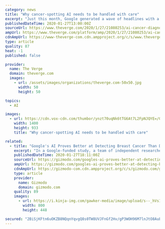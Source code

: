 ```yaml
---
category: news
title: "Why cancer-spotting AI needs to be handled with care"
excerpt: "Just this month, Google generated a wave of headlines with a study showing that its AI systems can spot breast cancer in mammograms more accurately than doctors. But for many in health care, what studies like these demonstrate is not just the promise of AI, but also its potential threat. They say that for all of the obvious abilities of ..."
publishedDateTime: 2020-01-27T13:00:00Z
sourceUrl: https://www.theverge.com/2020/1/27/21080253/ai-cancer-diagnosis-dangers-mammography-google-paper-accuracy
ampUrl: https://www.theverge.com/platform/amp/2020/1/27/21080253/ai-cancer-diagnosis-dangers-mammography-google-paper-accuracy
cdnAmpUrl: https://www-theverge-com.cdn.ampproject.org/c/s/www.theverge.com/platform/amp/2020/1/27/21080253/ai-cancer-diagnosis-dangers-mammography-google-paper-accuracy
type: article
quality: 87
heat: -1
published: false

provider:
  name: The Verge
  domain: theverge.com
  images:
    - url: /assets/images/organizations/theverge.com-50x50.jpg
      width: 50
      height: 50

topics:
  - AI

images:
  - url: https://cdn.vox-cdn.com/thumbor/ynzt70uqNk6tTG6At7L2FpNJQYE=/0x0:2130x1420/1400x933/filters:focal(895x540:1235x880):no_upscale()/cdn.vox-cdn.com/uploads/chorus_image/image/66172649/VRG_ILLO_1777_AK_body_data.0.0.jpg
    width: 1400
    height: 933
    title: "Why cancer-spotting AI needs to be handled with care"

related:
  - title: "Google's AI Proves Better at Detecting Breast Cancer Than Doctors"
    excerpt: "In a Google-funded study, a team of independent researchers from various hospitals and universities, researchers from Google Health, and engineers from DeepMind (a Google-owned UK-based AI company) compared analyses of nearly 29,000 mammograms from UK and U.S.-sourced datasets. The study reports that they found 9.7% and 2.7% reductions in false ..."
    publishedDateTime: 2020-01-27T18:11:00Z
    sourceUrl: https://gizmodo.com/googles-ai-proves-better-at-detecting-breast-cancer-tha-1840773871
    ampUrl: https://gizmodo.com/googles-ai-proves-better-at-detecting-breast-cancer-tha-1840773871/amp
    cdnAmpUrl: https://gizmodo-com.cdn.ampproject.org/c/s/gizmodo.com/googles-ai-proves-better-at-detecting-breast-cancer-tha-1840773871/amp
    type: article
    provider:
      name: Gizmodo
      domain: gizmodo.com
    quality: 89
    images:
      - url: https://i.kinja-img.com/gawker-media/image/upload/s--_hVs12nR--/c_scale,f_auto,fl_progressive,q_80,w_800/qekkgajclhpxym2z6td1.png
        width: 800
        height: 448

secured: "2BiSjKFtn6uOKZB8NQqnYqvgQ8s0TW8UVJFnGf2Hv/gP3WOH96M7lnJtO8AuEcTNphIq3N8zcwoKhCu24erAT0oTbs3IeODRk1l02cVhHJd1cya4Ejh15Bf+luxMksoAif/NfcGAWDuj7kGuhiwZFE9nprKEUH7CaxXaU4NIkSQ+PCtP5qBLT17mbdLL4aGLJ2mWpzAJKpamRgKSevHlhX+yQh97qNfo98Npr+8WcuPps00V74g4F2Pz6RCvuwWiiz+WGbFcuFG166RTN+TzSP4zQgBmjxij0NIDT1SUAKqGgBXD4WhJZupl+Yi08AFZty5/zXIcL9eUS2hCcmXqtaMJj4xMclZSSCsTSTxcAAkiwwkBC/DUm8tGEayi3eKEAHba2qPhEtpS291xAwAf8R8X8tvlOgyUjcJ/sszHLXeuzEciaLK9JsjRcmpwtPR8Cn2m3A0Z1xAxbmamcGF6iTCNRBfOJNVcK8VZqWyygfE=;ASj/7ndSYyqknHAjTbZpZg=="
---
```


